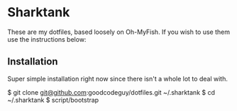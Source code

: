 # Sharktank

These are my dotfiles, based loosely on Oh-MyFish.  If you wish to use them use the instructions below:

## Installation

Super simple installation right now since there isn't a whole lot to deal with.

  $ git clone git@github.com:goodcodeguy/dotfiles.git ~/.sharktank
  $ cd ~/.sharktank
  $ script/bootstrap